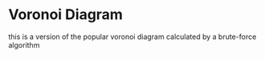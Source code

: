 # Voronoi Diagram
this is a version of the popular
voronoi diagram calculated by a 
brute-force algorithm
